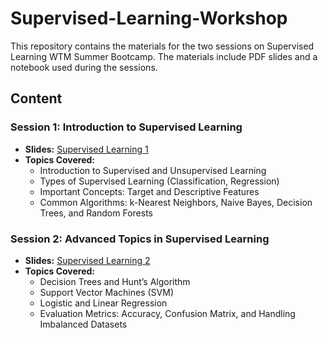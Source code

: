 # Supervised-Learning-Workshop

This repository contains the materials for the two sessions on Supervised Learning WTM Summer Bootcamp. The materials include PDF slides and a notebook used during the sessions.

## Content

### Session 1: Introduction to Supervised Learning
- **Slides:** [Supervised Learning 1](./Supervised%20Learning%201.pdf)
- **Topics Covered:**
  - Introduction to Supervised and Unsupervised Learning
  - Types of Supervised Learning (Classification, Regression)
  - Important Concepts: Target and Descriptive Features
  - Common Algorithms: k-Nearest Neighbors, Naive Bayes, Decision Trees, and Random Forests

### Session 2: Advanced Topics in Supervised Learning
- **Slides:** [Supervised Learning 2](./Supervised%20Learning%202.pdf)
- **Topics Covered:**
  - Decision Trees and Hunt’s Algorithm
  - Support Vector Machines (SVM)
  - Logistic and Linear Regression
  - Evaluation Metrics: Accuracy, Confusion Matrix, and Handling Imbalanced Datasets
